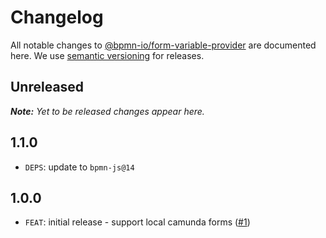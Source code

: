 # Changelog

All notable changes to [@bpmn-io/form-variable-provider](https://github.com/bpmn-io/form-variable-provider) are documented here. We use [semantic versioning](http://semver.org/) for releases.

## Unreleased

___Note:__ Yet to be released changes appear here._

## 1.1.0

* `DEPS`: update to `bpmn-js@14`

## 1.0.0

* `FEAT`: initial release - support local camunda forms ([#1](https://github.com/bpmn-io/form-variable-provider/pull/1))
